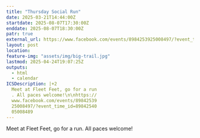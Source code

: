 ```yaml
---
title: "Thursday Social Run"
date: 2025-03-21T14:44:00Z
startdate: 2025-08-07T17:30:00Z
enddate: 2025-08-07T18:30:00Z
patr: true
external_url: https://www.facebook.com/events/8984253925008497/?event_time_id=8984254005008489
layout: post
location: 
feature-img: "assets/img/big-trail.jpg"
lastmod: 2025-04-24T19:07:25Z
outputs:
  - html
  - calendar
ICSDescription: |+2
  Meet at Fleet Feet, go for a run  . All paces welcome!\n\nhttps://  www.facebook.com/events/89842539  25008497/?event_time_id=89842540  05008489
---
```


Meet at Fleet Feet, go for a run. All paces welcome!<br>
  <br>
  
